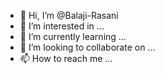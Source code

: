 - 👋 Hi, I’m @Balaji-Rasani
- 👀 I’m interested in ...
- 🌱 I’m currently learning ...
- 💞️ I’m looking to collaborate on ...
- 📫 How to reach me ...

<!---
Balaji-Rasani/Balaji-Rasani is a ✨ special ✨ repository because its `README.md` (this file) appears on your GitHub profile.
You can click the Preview link to take a look at your changes.
--->
